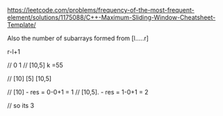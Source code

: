 https://leetcode.com/problems/frequency-of-the-most-frequent-element/solutions/1175088/C++-Maximum-Sliding-Window-Cheatsheet-Template/


Also the number of subarrays formed from [l.....r]

r-l+1



//  0  1
// [10,5] k =55

// [10] [5] [10,5]

// [10]         - res = 0-0+1 = 1
// [10,5].      - res = 1-0+1 = 2


// so its 3
